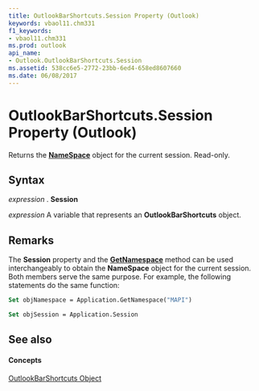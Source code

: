 ```yaml
---
title: OutlookBarShortcuts.Session Property (Outlook)
keywords: vbaol11.chm331
f1_keywords:
- vbaol11.chm331
ms.prod: outlook
api_name:
- Outlook.OutlookBarShortcuts.Session
ms.assetid: 538cc6e5-2772-23bb-6ed4-658ed8607660
ms.date: 06/08/2017
---
```



# OutlookBarShortcuts.Session Property (Outlook)

Returns the **[NameSpace](namespace-object-outlook.md)** object for the current session. Read-only.


## Syntax

 _expression_ . **Session**

 _expression_ A variable that represents an **OutlookBarShortcuts** object.


## Remarks

The **Session** property and the **[GetNamespace](application-getnamespace-method-outlook.md)** method can be used interchangeably to obtain the **NameSpace** object for the current session. Both members serve the same purpose. For example, the following statements do the same function:


```vb
Set objNamespace = Application.GetNamespace("MAPI") 
```


```vb
Set objSession = Application.Session
```


## See also


#### Concepts


[OutlookBarShortcuts Object](outlookbarshortcuts-object-outlook.md)

